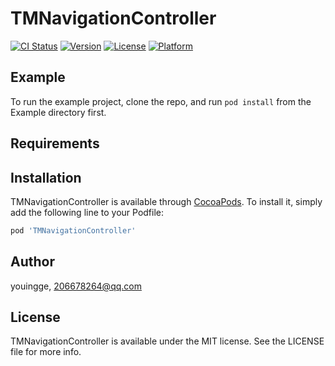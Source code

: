 # TMNavigationController

[![CI Status](https://img.shields.io/travis/youingge/TMNavigationController.svg?style=flat)](https://travis-ci.org/youingge/TMNavigationController)
[![Version](https://img.shields.io/cocoapods/v/TMNavigationController.svg?style=flat)](https://cocoapods.org/pods/TMNavigationController)
[![License](https://img.shields.io/cocoapods/l/TMNavigationController.svg?style=flat)](https://cocoapods.org/pods/TMNavigationController)
[![Platform](https://img.shields.io/cocoapods/p/TMNavigationController.svg?style=flat)](https://cocoapods.org/pods/TMNavigationController)

## Example

To run the example project, clone the repo, and run `pod install` from the Example directory first.

## Requirements

## Installation

TMNavigationController is available through [CocoaPods](https://cocoapods.org). To install
it, simply add the following line to your Podfile:

```ruby
pod 'TMNavigationController'
```

## Author

youingge, 206678264@qq.com

## License

TMNavigationController is available under the MIT license. See the LICENSE file for more info.
